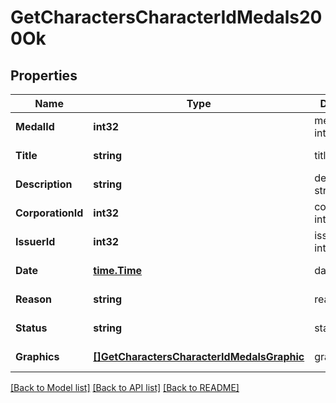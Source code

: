 # GetCharactersCharacterIdMedals200Ok

## Properties
Name | Type | Description | Notes
------------ | ------------- | ------------- | -------------
**MedalId** | **int32** | medal_id integer | [default to null]
**Title** | **string** | title string | [default to null]
**Description** | **string** | description string | [default to null]
**CorporationId** | **int32** | corporation_id integer | [default to null]
**IssuerId** | **int32** | issuer_id integer | [default to null]
**Date** | [**time.Time**](time.Time.md) | date string | [default to null]
**Reason** | **string** | reason string | [default to null]
**Status** | **string** | status string | [default to null]
**Graphics** | [**[]GetCharactersCharacterIdMedalsGraphic**](get_characters_character_id_medals_graphic.md) | graphics array | [default to null]

[[Back to Model list]](../README.md#documentation-for-models) [[Back to API list]](../README.md#documentation-for-api-endpoints) [[Back to README]](../README.md)


